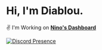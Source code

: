 # Hi, I'm Diablou.

✌ I'm Working on **[Nino's Dashboard](https://github.com/usebazz/Nino)**

[![Discord Presence](https://lanyard.cnrad.dev/api/852582846727454721
                            )](https://discord.com/users/852582846727454721)
